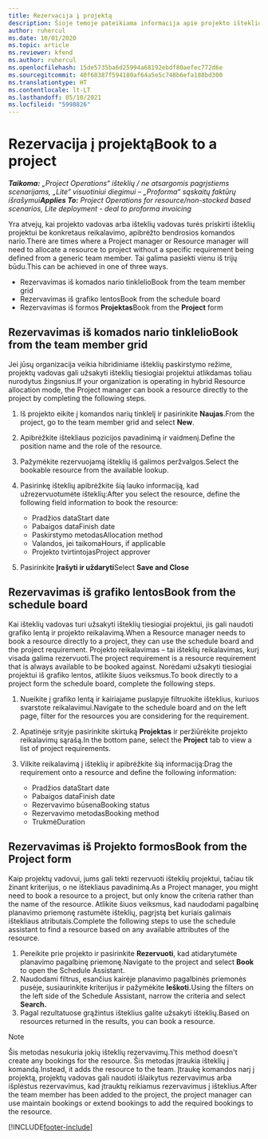 ```yaml
---
title: Rezervacija į projektą
description: Šioje temoje pateikiama informacija apie projekto išteklių rezervavimą.
author: ruhercul
ms.date: 10/01/2020
ms.topic: article
ms.reviewer: kfend
ms.author: ruhercul
ms.openlocfilehash: 15de5735ba6d25994a68192ebdf80aefec772d6e
ms.sourcegitcommit: 40f68387f594180af64a5e5c748b6efa188bd300
ms.translationtype: HT
ms.contentlocale: lt-LT
ms.lasthandoff: 05/10/2021
ms.locfileid: "5998826"
---
```

# <a name="book-to-a-project"></a><span data-ttu-id="7af22-103">Rezervacija į projektą</span><span class="sxs-lookup"><span data-stu-id="7af22-103">Book to a project</span></span>

<span data-ttu-id="7af22-104">_**Taikoma:** „Project Operations“ išteklių / ne atsargomis pagrįstiems scenarijams, „Lite“ visuotiniui diegimui – „Proforma“ sąskaitų faktūrų išrašymui_</span><span class="sxs-lookup"><span data-stu-id="7af22-104">_**Applies To:** Project Operations for resource/non-stocked based scenarios, Lite deployment - deal to proforma invoicing_</span></span>

<span data-ttu-id="7af22-105">Yra atvejų, kai projekto vadovas arba išteklių vadovas turės priskirti išteklių projektui be konkretaus reikalavimo, apibrėžto bendrosios komandos nario.</span><span class="sxs-lookup"><span data-stu-id="7af22-105">There are times where a Project manager or Resource manager will need to allocate a resource to project without a specific requirement being defined from a generic team member.</span></span> <span data-ttu-id="7af22-106">Tai galima pasiekti vienu iš trijų būdu.</span><span class="sxs-lookup"><span data-stu-id="7af22-106">This can be achieved in one of three ways.</span></span>

- <span data-ttu-id="7af22-107">Rezervavimas iš komados nario tinklelio</span><span class="sxs-lookup"><span data-stu-id="7af22-107">Book from the team member grid</span></span>
- <span data-ttu-id="7af22-108">Rezervavimas iš grafiko lentos</span><span class="sxs-lookup"><span data-stu-id="7af22-108">Book from the schedule board</span></span>
- <span data-ttu-id="7af22-109">Rezervavimas iš formos **Projektas**</span><span class="sxs-lookup"><span data-stu-id="7af22-109">Book from the **Project** form</span></span>

## <a name="book-from-the-team-member-grid"></a><span data-ttu-id="7af22-110">Rezervavimas iš komados nario tinklelio</span><span class="sxs-lookup"><span data-stu-id="7af22-110">Book from the team member grid</span></span>

<span data-ttu-id="7af22-111">Jei jūsų organizacija veikia hibridiniame išteklių paskirstymo režime, projektų vadovas gali užsakyti išteklių tiesiogiai projektui atlikdamas toliau nurodytus žingsnius.</span><span class="sxs-lookup"><span data-stu-id="7af22-111">If your organization is operating in hybrid Resource allocation mode, the Project manager can book a resource directly to the project by completing the following steps.</span></span>

1. <span data-ttu-id="7af22-112">Iš projekto eikite į komandos narių tinklelį ir pasirinkite **Naujas**.</span><span class="sxs-lookup"><span data-stu-id="7af22-112">From the project, go to the team member grid and select **New**.</span></span>
2. <span data-ttu-id="7af22-113">Apibrėžkite ištekliaus pozicijos pavadinimą ir vaidmenį.</span><span class="sxs-lookup"><span data-stu-id="7af22-113">Define the position name and the role of the resource.</span></span>
3. <span data-ttu-id="7af22-114">Pažymėkite rezervuojamą išteklių iš galimos peržvalgos.</span><span class="sxs-lookup"><span data-stu-id="7af22-114">Select the bookable resource from the available lookup.</span></span>
4. <span data-ttu-id="7af22-115">Pasirinkę išteklių apibrėžkite šią lauko informaciją, kad užrezervuotumėte išteklių:</span><span class="sxs-lookup"><span data-stu-id="7af22-115">After you select the resource, define the following field information to book the resource:</span></span>

    - <span data-ttu-id="7af22-116">Pradžios data</span><span class="sxs-lookup"><span data-stu-id="7af22-116">Start date</span></span>
    - <span data-ttu-id="7af22-117">Pabaigos data</span><span class="sxs-lookup"><span data-stu-id="7af22-117">Finish date</span></span>
    - <span data-ttu-id="7af22-118">Paskirstymo metodas</span><span class="sxs-lookup"><span data-stu-id="7af22-118">Allocation method</span></span>
    - <span data-ttu-id="7af22-119">Valandos, jei taikoma</span><span class="sxs-lookup"><span data-stu-id="7af22-119">Hours, if applicable</span></span>
    - <span data-ttu-id="7af22-120">Projekto tvirtintojas</span><span class="sxs-lookup"><span data-stu-id="7af22-120">Project approver</span></span>

6. <span data-ttu-id="7af22-121">Pasirinkite **Įrašyti ir uždaryti**</span><span class="sxs-lookup"><span data-stu-id="7af22-121">Select **Save and Close**</span></span>

## <a name="book-from-the-schedule-board"></a><span data-ttu-id="7af22-122">Rezervavimas iš grafiko lentos</span><span class="sxs-lookup"><span data-stu-id="7af22-122">Book from the schedule board</span></span>

<span data-ttu-id="7af22-123">Kai išteklių vadovas turi užsakyti išteklių tiesiogiai projektui, jis gali naudoti grafiko lentą ir projekto reikalavimą.</span><span class="sxs-lookup"><span data-stu-id="7af22-123">When a Resource manager needs to book a resource directly to a project, they can use the schedule board and the project requirement.</span></span> <span data-ttu-id="7af22-124">Projekto reikalavimas – tai išteklių reikalavimas, kurį visada galima rezervuoti.</span><span class="sxs-lookup"><span data-stu-id="7af22-124">The project requirement is a resource requirement that is always available to be booked against.</span></span> <span data-ttu-id="7af22-125">Norėdami užsakyti tiesiogiai projektui iš grafiko lentos, atlikite šiuos veiksmus.</span><span class="sxs-lookup"><span data-stu-id="7af22-125">To book directly to a project form the schedule board, complete the following steps.</span></span>

1. <span data-ttu-id="7af22-126">Nueikite į grafiko lentą ir kairiajame puslapyje filtruokite išteklius, kuriuos svarstote reikalavimui.</span><span class="sxs-lookup"><span data-stu-id="7af22-126">Navigate to the schedule board and on the left page, filter for the resources you are considering for the requirement.</span></span>
2. <span data-ttu-id="7af22-127">Apatinėje srityje pasirinkite skirtuką **Projektas** ir peržiūrėkite projekto reikalavimų sąrašą.</span><span class="sxs-lookup"><span data-stu-id="7af22-127">In the bottom pane, select the **Project** tab to view a list of project requirements.</span></span>
3. <span data-ttu-id="7af22-128">Vilkite reikalavimą į išteklių ir apibrėžkite šią informaciją:</span><span class="sxs-lookup"><span data-stu-id="7af22-128">Drag the requirement onto a resource and define the following information:</span></span>

    - <span data-ttu-id="7af22-129">Pradžios data</span><span class="sxs-lookup"><span data-stu-id="7af22-129">Start date</span></span>
    - <span data-ttu-id="7af22-130">Pabaigos data</span><span class="sxs-lookup"><span data-stu-id="7af22-130">Finish date</span></span>
    - <span data-ttu-id="7af22-131">Rezervavimo būsena</span><span class="sxs-lookup"><span data-stu-id="7af22-131">Booking status</span></span>
    - <span data-ttu-id="7af22-132">Rezervavimo metodas</span><span class="sxs-lookup"><span data-stu-id="7af22-132">Booking method</span></span>
    - <span data-ttu-id="7af22-133">Trukmė</span><span class="sxs-lookup"><span data-stu-id="7af22-133">Duration</span></span>

## <a name="book-from-the-project-form"></a><span data-ttu-id="7af22-134">Rezervavimas iš Projekto formos</span><span class="sxs-lookup"><span data-stu-id="7af22-134">Book from the Project form</span></span>

<span data-ttu-id="7af22-135">Kaip projektų vadovui, jums gali tekti rezervuoti išteklių projektui, tačiau tik žinant kriterijus, o ne ištekliaus pavadinimą.</span><span class="sxs-lookup"><span data-stu-id="7af22-135">As a Project manager, you might need to book a resource to a project, but only know the criteria rather than the name of the resource.</span></span> <span data-ttu-id="7af22-136">Atlikite šiuos veiksmus, kad naudodami pagalbinę planavimo priemonę rastumėte išteklių, pagrįstą bet kuriais galimais ištekliaus atributais.</span><span class="sxs-lookup"><span data-stu-id="7af22-136">Complete the following steps to use the schedule assistant to find a resource based on any available attributes of the resource.</span></span> 

1. <span data-ttu-id="7af22-137">Pereikite prie projekto ir pasirinkite **Rezervuoti**, kad atidarytumėte planavimo pagalbinę priemonę.</span><span class="sxs-lookup"><span data-stu-id="7af22-137">Navigate to the project and select **Book** to open the Schedule Assistant.</span></span>
2. <span data-ttu-id="7af22-138">Naudodami filtrus, esančius kairėje planavimo pagalbinės priemonės pusėje, susiaurinkite kriterijus ir pažymėkite **Ieškoti.**</span><span class="sxs-lookup"><span data-stu-id="7af22-138">Using the filters on the left side of the Schedule Assistant, narrow the criteria and select **Search.**</span></span>
3. <span data-ttu-id="7af22-139">Pagal rezultatuose grąžintus išteklius galite užsakyti išteklių.</span><span class="sxs-lookup"><span data-stu-id="7af22-139">Based on resources returned in the results, you can book a resource.</span></span>

> [!NOTE]
> <span data-ttu-id="7af22-140">Šis metodas nesukuria jokių išteklių rezervavimų.</span><span class="sxs-lookup"><span data-stu-id="7af22-140">This method doesn't create any bookings for the resource.</span></span> <span data-ttu-id="7af22-141">Šis metodas įtraukia išteklių į komandą.</span><span class="sxs-lookup"><span data-stu-id="7af22-141">Instead, it adds the resource to the team.</span></span> <span data-ttu-id="7af22-142">Įtraukę komandos narį į projektą, projektų vadovas gali naudoti išlaikytus rezervavimus arba išplėstus rezervavimus, kad įtrauktų reikiamus rezervavimus į išteklius.</span><span class="sxs-lookup"><span data-stu-id="7af22-142">After the team member has been added to the project, the project manager can use maintain bookings or extend bookings to add the required bookings to the resource.</span></span>


[!INCLUDE[footer-include](../includes/footer-banner.md)]